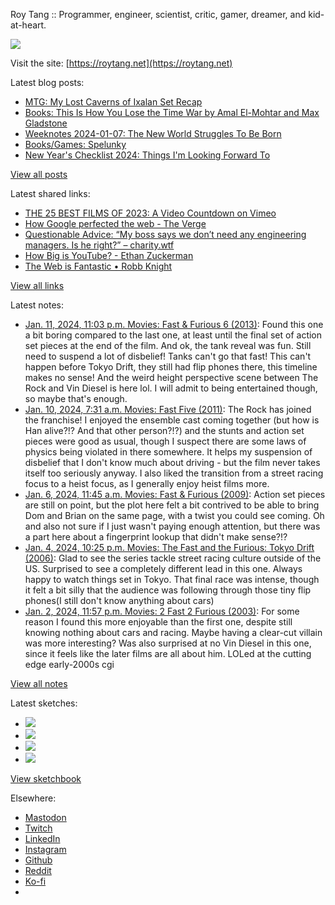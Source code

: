 Roy Tang :: Programmer, engineer, scientist, critic, gamer, dreamer, and kid-at-heart.

![](https://roytang.net/static/img/profile.jpg)

Visit the site: [https://roytang.net](https://roytang.net)

Latest blog posts:

- [MTG: My Lost Caverns of Ixalan Set Recap](https://roytang.net/2024/01/mtglci-set-recap/)
- [Books: This Is How You Lose the Time War by Amal El-Mohtar and Max Gladstone](https://roytang.net/2024/01/how-you-lose-the-time-war/)
- [Weeknotes 2024-01-07: The New World Struggles To Be Born](https://roytang.net/2024/01/weeknotes-01-07/)
- [Books/Games: Spelunky](https://roytang.net/2024/01/spelunky/)
- [New Year&#x27;s Checklist 2024: Things I&#x27;m Looking Forward To](https://roytang.net/2024/01/2024-checklist/)

[View all posts](https://roytang.net/blog)

Latest shared links:

- [THE 25 BEST FILMS OF 2023: A Video Countdown on Vimeo](https://roytang.net/2024/01/afc42ddb5ce5dfd5e879abf3fa0abaa1/)
- [How Google perfected the web - The Verge](https://roytang.net/2024/01/046a4aca53daed6d90feef63ba91bbca/)
- [Questionable Advice: “My boss says we don’t need any engineering managers. Is he right?” – charity.wtf](https://roytang.net/2024/01/5407768f4bacba4da3a0fc557354f72f/)
- [How Big is YouTube? - Ethan Zuckerman](https://roytang.net/2024/01/bd3b1dee29c6d00d7df545761877bccb/)
- [The Web is Fantastic • Robb Knight](https://roytang.net/2024/01/5b0c2fbcc4f1b7e9a22512912a2bdda7/)

[View all links](https://roytang.net/links)

Latest notes:

- [Jan. 11, 2024, 11:03 p.m. Movies: Fast &amp; Furious 6 (2013)](https://roytang.net/2024/01/fast-furious-6-2013/): Found this one a bit boring compared to the last one, at least until the final set of action set pieces at the end of the film. And ok, the tank reveal was fun. Still need to suspend a lot of disbelief! Tanks can&#x27;t go that fast! This can&#x27;t happen before Tokyo Drift, they still had flip phones there, this timeline makes no sense! And the weird height perspective scene between The Rock and Vin Diesel is here lol. I will admit to being entertained though, so maybe that&#x27;s enough.
- [Jan. 10, 2024, 7:31 a.m. Movies: Fast Five (2011)](https://roytang.net/2024/01/fast-five-2011/): The Rock has joined the franchise! I enjoyed the ensemble cast coming together (but how is Han alive?!? And that other person?!?) and the stunts and action set pieces were good as usual, though I suspect there are some laws of physics being violated in there somewhere. It helps my suspension of disbelief that I don&#x27;t know much about driving - but the film never takes itself too seriously anyway. I also liked the transition from a street racing focus to a heist focus, as I generally enjoy heist films more.
- [Jan. 6, 2024, 11:45 a.m. Movies: Fast &amp; Furious (2009)](https://roytang.net/2024/01/fast-furious-2009/): Action set pieces are still on point, but the plot here felt a bit contrived to be able to bring Dom and Brian on the same page, with a twist you could see coming. Oh and also not sure if I just wasn&#x27;t paying enough attention, but there was a part here about a fingerprint lookup that didn&#x27;t make sense?!?
- [Jan. 4, 2024, 10:25 p.m. Movies: The Fast and the Furious: Tokyo Drift (2006)](https://roytang.net/2024/01/the-fast-and-the-furious-tokyo-drift-2006/): Glad to see the series tackle street racing culture outside of the US. Surprised to see a completely different lead in this one. Always happy to watch things set in Tokyo. That final race was intense, though it felt a bit silly that the audience was following through those tiny flip phones(I still don&#x27;t know anything about cars)
- [Jan. 2, 2024, 11:57 p.m. Movies: 2 Fast 2 Furious (2003)](https://roytang.net/2024/01/2-fast-2-furious-2003/): For some reason I found this more enjoyable than the first one, despite still knowing nothing about cars and racing. Maybe having a clear-cut villain was more interesting? Was also surprised at no Vin Diesel in this one, since it feels like the later films are all about him. LOLed at the cutting edge early-2000s cgi

[View all notes](https://roytang.net/notes)

Latest sketches:


- ![](https://roytang.net/media/cache/c3/52/c3524701d7d18fa2b6b280d4437c7ba1.jpg)
- ![](https://roytang.net/media/cache/b8/6e/b86e3f7c5db451a5bf40260cdf52e2c0.jpg)
- ![](https://roytang.net/media/cache/09/11/09119bc377da2a1bf7e9d18251a6b7a6.jpg)
- ![](https://roytang.net/media/cache/3c/7d/3c7d410c1cd355b7897272dd51e3b61a.jpg)

[View sketchbook](https://roytang.net/albums/sketchbook)


Elsewhere:

- [Mastodon](https://indieweb.social/@roytang)
- [Twitch](https://twitch.tv/twitchyroy)
- [LinkedIn](https://www.linkedin.com/in/roytang)
- [Instagram](https://instagram.com/roytang0400)
- [Github](https://github.com/roytang)
- [Reddit](https://reddit.com/u/hungryroy)
- [Ko-fi](https://ko-fi.com/roytang)
- [](mailto:hello@roytang.net)